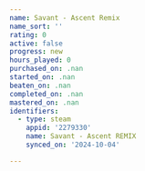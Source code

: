 ```yaml
---
name: Savant - Ascent Remix
name_sort: ''
rating: 0
active: false
progress: new
hours_played: 0
purchased_on: .nan
started_on: .nan
beaten_on: .nan
completed_on: .nan
mastered_on: .nan
identifiers:
  - type: steam
    appid: '2279330'
    name: Savant - Ascent REMIX
    synced_on: '2024-10-04'

---
```

